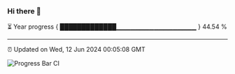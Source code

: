 ### Hi there 👋

⏳ Year progress { █████████████▁▁▁▁▁▁▁▁▁▁▁▁▁▁▁▁▁ } 44.54 %

---

⏰ Updated on Wed, 12 Jun 2024 00:05:08 GMT

![Progress Bar CI](https://github.com/liununu/liununu/workflows/Progress%20Bar%20CI/badge.svg)

